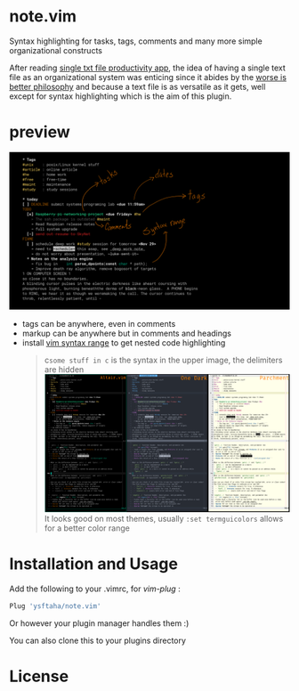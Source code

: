 # note.vim
Syntax highlighting for tasks, tags, comments and many more simple 
organizational constructs


After reading [single txt file productivity app](https://jeffhuang.com/productivity_text_file/),
the idea of having a single text file as an organizational system was enticing
since it abides by the [worse is better philosophy](https://en.wikipedia.org/wiki/Worse_is_better)
and because a text file is as versatile as it gets, well except for syntax
highlighting which is the aim of this plugin.


# preview
![Markup of highlight groups](res/close.png)
  - tags can be anywhere, even in comments
  - markup can be anywhere but in comments and headings
  - install [vim syntax range](https://github.com/vim-scripts/SyntaxRange) to
    get nested code highlighting
    > c```some stuff in c``` is the syntax in the upper image, the delimiters
    > are hidden
![Different color-schemes](res/colo.png)
It looks good on most themes, usually `:set termguicolors` allows for a better
color range

# Installation and Usage
Add the following to your .vimrc, for *vim-plug* :

```sh
Plug 'ysftaha/note.vim'
```

Or however your plugin manager handles them :)

You can also clone this to your plugins directory

# License
